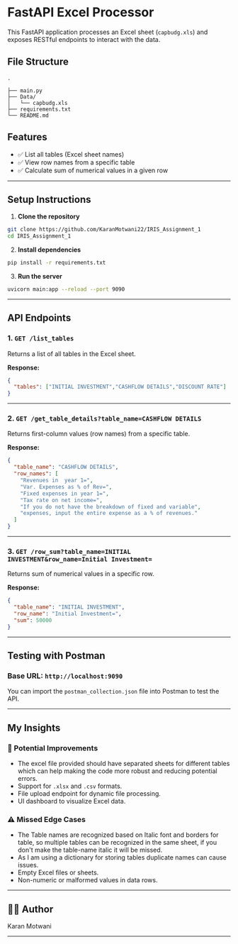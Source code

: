 
# FastAPI Excel Processor

This FastAPI application processes an Excel sheet (`capbudg.xls`) and exposes RESTful endpoints to interact with the data.

## File Structure
```
.

├── main.py
├── Data/
│   └── capbudg.xls
├── requirements.txt
└── README.md
```

## Features

- ✅ List all tables (Excel sheet names)
- ✅ View row names from a specific table
- ✅ Calculate sum of numerical values in a given row

---

## Setup Instructions

1. **Clone the repository**

```bash
git clone https://github.com/KaranMotwani22/IRIS_Assignment_1
cd IRIS_Assignment_1
```

2. **Install dependencies**

```bash
pip install -r requirements.txt
```

3. **Run the server**

```bash
uvicorn main:app --reload --port 9090
```

---

## API Endpoints

### 1. `GET /list_tables`
Returns a list of all tables in the Excel sheet.

**Response:**
```json
{
  "tables": ["INITIAL INVESTMENT","CASHFLOW DETAILS","DISCOUNT RATE"]
}
```

---

### 2. `GET /get_table_details?table_name=CASHFLOW DETAILS`
Returns first-column values (row names) from a specific table.

**Response:**
```json
{
  "table_name": "CASHFLOW DETAILS",
  "row_names": [
    "Revenues in  year 1=",
    "Var. Expenses as % of Rev=",
    "Fixed expenses in year 1=",
    "Tax rate on net income=",
    "If you do not have the breakdown of fixed and variable",
    "expenses, input the entire expense as a % of revenues."
  ]
}
```

---

### 3. `GET /row_sum?table_name=INITIAL INVESTMENT&row_name=Initial Investment=`
Returns sum of numerical values in a specific row.

**Response:**
```json
{
  "table_name": "INITIAL INVESTMENT",
  "row_name": "Initial Investment=",
  "sum": 50000
}
```

---

## Testing with Postman

### Base URL: `http://localhost:9090`

You can import the `postman_collection.json` file into Postman to test the API.

---

## My Insights

### 🔁 Potential Improvements
- The excel file provided should have separated sheets for different tables which can help making the code more robust and reducing potential errors.
- Support for `.xlsx` and `.csv` formats.
- File upload endpoint for dynamic file processing.
- UI dashboard to visualize Excel data.

### ⚠️ Missed Edge Cases
- The Table names are recognized based on Italic font and borders for table, so multiple tables can be recognized in the same sheet, if you don't make the table-name italic it will be missed.
- As I am using a dictionary for storing tables duplicate names can cause issues.
- Empty Excel files or sheets.
- Non-numeric or malformed values in data rows.

---

## 👨‍💻 Author

Karan Motwani

---
